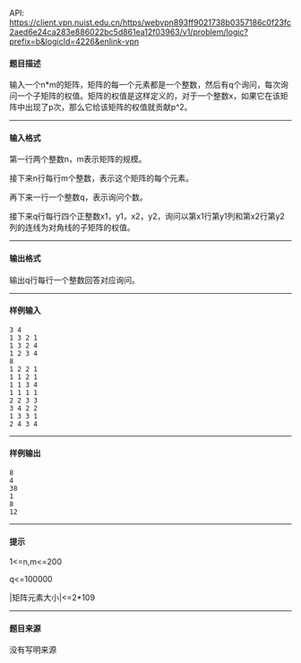 API: https://client.vpn.nuist.edu.cn/https/webvpn893ff9021738b0357186c0f23fc2aed6e24ca283e886022bc5d861ea12f03963/v1/problem/logic?prefix=b&logicId=4226&enlink-vpn

#### 题目描述

输入一个n\*m的矩阵，矩阵的每一个元素都是一个整数，然后有q个询问，每次询问一个子矩阵的权值。矩阵的权值是这样定义的，对于一个整数x，如果它在该矩阵中出现了p次，那么它给该矩阵的权值就贡献p^2。

---

#### 输入格式

第一行两个整数n，m表示矩阵的规模。

接下来n行每行m个整数，表示这个矩阵的每个元素。

再下来一行一个整数q，表示询问个数。

接下来q行每行四个正整数x1，y1，x2，y2，询问以第x1行第y1列和第x2行第y2列的连线为对角线的子矩阵的权值。

---

#### 输出格式

输出q行每行一个整数回答对应询问。

---

#### 样例输入
```
3 4
1 3 2 1
1 3 2 4
1 2 3 4
8
1 2 2 1
1 1 2 1
1 1 3 4
1 1 1 1
2 2 3 3
3 4 2 2
1 3 3 1
2 4 3 4

```

---

#### 样例输出
```
8
4
38
1
8
12

```

---

#### 提示

1<=n,m<=200

q<=100000

|矩阵元素大小|<=2\*109

---

#### 题目来源

没有写明来源